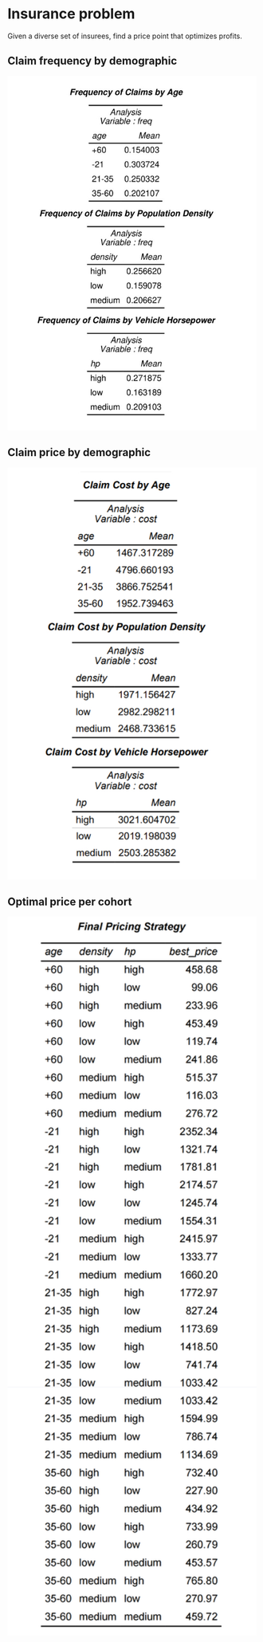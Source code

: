 ﻿# Insurance problem

Given a diverse set of insurees, find a price point that optimizes profits.

## Claim frequency by demographic

<img src="https://github.com/davidbrackbill/Premium-Pricing-Strategy/blob/main/Project%20Database/rm_images/claim_frequency.jpg?raw=true" width="500"/>

## Claim price by demographic

<img src="https://github.com/davidbrackbill/Premium-Pricing-Strategy/blob/main/Project%20Database/rm_images/claim_price.jpg?raw=true" width="500"/>

## Optimal price per cohort

<img src="https://github.com/davidbrackbill/Premium-Pricing-Strategy/blob/main/Project%20Database/rm_images/pricing.png?raw=true" width="500"/>
